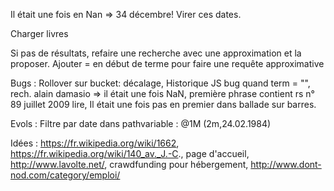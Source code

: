 Il était une fois en Nan => 34 décembre! Virer ces dates.

Charger livres

Si pas de résultats, refaire une recherche avec une approximation et la proposer.
Ajouter = en début de terme pour faire une requête approximative

Bugs : Rollover sur bucket: décalage, Historique JS bug quand term = "", rech. alain damasio => il était une fois NaN, première phrase contient rs n° 89 juillet 2009 lire, Il était une fois pas en premier dans ballade sur barres.

Evols : Filtre par date dans pathvariable : @1M    (2m,24.02.1984)

Idées : https://fr.wikipedia.org/wiki/1662, https://fr.wikipedia.org/wiki/140_av._J.-C., page d'accueil, http://www.lavolte.net/, crawdfunding pour hébergement, http://www.dont-nod.com/category/emploi/
